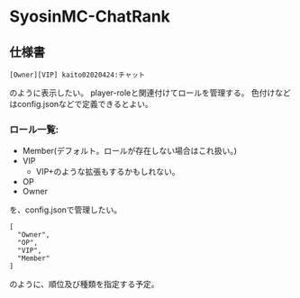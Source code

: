 # SyosinMC-ChatRank


## 仕様書
`[Owner][VIP] kaito02020424:チャット`

のように表示したい。
player-roleと関連付けてロールを管理する。
色付けなどはconfig.jsonなどで定義できるとよい。


### ロール一覧:
- Member(デフォルト。ロールが存在しない場合はこれ扱い。)
- VIP
  - VIP+のような拡張もするかもしれない。
- OP
- Owner

を、config.jsonで管理したい。
```
[
  "Owner",
  "OP",
  "VIP",
  "Member"
]
```

のように、順位及び種類を指定する予定。 
